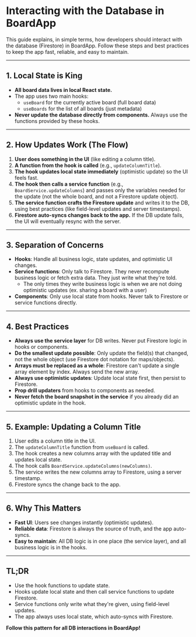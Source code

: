 # Interacting with the Database in BoardApp

This guide explains, in simple terms, how developers should interact with the database (Firestore) in BoardApp. Follow these steps and best practices to keep the app fast, reliable, and easy to maintain.

---

## 1. Local State is King

- **All board data lives in local React state.**
- The app uses two main hooks:
  - `useBoard` for the currently active board (full board data)
  - `useBoards` for the list of all boards (just metadata)
- **Never update the database directly from components.** Always use the functions provided by these hooks.

---

## 2. How Updates Work (The Flow)

1. **User does something in the UI** (like editing a column title).
2. **A function from the hook is called** (e.g., `updateColumnTitle`).
3. **The hook updates local state immediately** (optimistic update) so the UI feels fast.
4. **The hook then calls a service function** (e.g., `BoardService.updateColumns`) and passes only the variables needed for the update (not the whole board, and not a Firestore update object).
5. **The service function crafts the Firestore update** and writes it to the DB, using best practices (like field-level updates and server timestamps).
6. **Firestore auto-syncs changes back to the app.** If the DB update fails, the UI will eventually resync with the server.

---

## 3. Separation of Concerns

- **Hooks**: Handle all business logic, state updates, and optimistic UI changes.
- **Service functions**: Only talk to Firestore. They never recompute business logic or fetch extra data. They just write what they're told.
    - The only times they write business logic is when we are not doing optimistic updates (ex. sharing a board with a user)
- **Components**: Only use local state from hooks. Never talk to Firestore or service functions directly.

---

## 4. Best Practices

- **Always use the service layer** for DB writes. Never put Firestore logic in hooks or components.
- **Do the smallest update possible**: Only update the field(s) that changed, not the whole object (use Firestore dot notation for maps/objects).
- **Arrays must be replaced as a whole**: Firestore can't update a single array element by index. Always send the new array.
- **Always use optimistic updates**: Update local state first, then persist to Firestore.
- **Prop drill updaters** from hooks to components as needed.
- **Never fetch the board snapshot in the service** if you already did an optimistic update in the hook.

---

## 5. Example: Updating a Column Title

1. User edits a column title in the UI.
2. The `updateColumnTitle` function from `useBoard` is called.
3. The hook creates a new columns array with the updated title and updates local state.
4. The hook calls `BoardService.updateColumns(newColumns)`.
5. The service writes the new columns array to Firestore, using a server timestamp.
6. Firestore syncs the change back to the app.

---

## 6. Why This Matters

- **Fast UI**: Users see changes instantly (optimistic updates).
- **Reliable data**: Firestore is always the source of truth, and the app auto-syncs.
- **Easy to maintain**: All DB logic is in one place (the service layer), and all business logic is in the hooks.

---

## TL;DR
- Use the hook functions to update state.
- Hooks update local state and then call service functions to update Firestore.
- Service functions only write what they're given, using field-level updates.
- The app always uses local state, which auto-syncs with Firestore.

**Follow this pattern for all DB interactions in BoardApp!** 